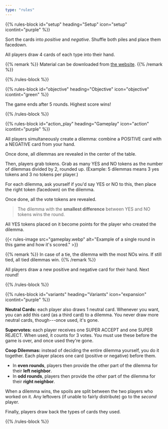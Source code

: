 ```yaml
---
type: "rules"
---
```


{{% rules-block id="setup" heading="Setup" icon="setup" icontint="purple" %}}

Sort the cards into _positive_ and _negative_. Shuffle both piles and place them facedown.

All players draw 4 cards of each type into their hand.

{{% remark %}}
Material can be downloaded from [the website](https://pandaqi.com/the-game-of-dilemmas/).
{{% /remark %}}

{{% /rules-block %}}

{{% rules-block id="objective" heading="Objective" icon="objective" icontint="green" %}}

The game ends after 5 rounds. Highest score wins!

{{% /rules-block %}}

{{% rules-block id="action_play" heading="Gameplay" icon="action" icontint="purple" %}}

All players simultaneously create a dilemma: combine a POSITIVE card with a NEGATIVE card from your hand.

Once done, all dilemmas are revealed in the center of the table.

Then, players grab tokens. Grab as many YES and NO tokens as the number of dilemmas divided by 2, rounded up. (Example: 5 dilemmas means 3 yes tokens and 3 no tokens per player.)

For each dilemma, ask yourself if you'd say YES or NO to this, then place the right token (facedown) on the dilemma.

Once done, all the vote tokens are revealed.

> The dilemma with the **smallest difference** between YES and NO tokens wins the round.

All YES tokens placed on it become points for the player who created the dilemma.

{{< rules-image src="gameplay.webp" alt="Example of a single round in this game and how it's scored." >}}

{{% remark %}}
In case of a tie, the dilemma with the most NOs wins. If still tied, all tied dilemmas win.
{{% /remark %}}

All players draw a new positive and negative card for their hand. Next round!

{{% /rules-block %}}

{{% rules-block id="variants" heading="Variants" icon="expansion" icontint="purple" %}}

**Neutral Cards:** each player also draws 1 neutral card. Whenever you want, you can add this card (as a third card) to a dilemma. You never draw more neutral cards, though---once used, it's gone.

**Supervotes:** each player receives one SUPER ACCEPT and one SUPER REJECT. When used, it counts for 3 votes. You must use these before the game is over, and once used they're gone.

**Coop Dilemmas:** instead of deciding the entire dilemma yourself, you do it together. Each player places one card (positive or negative) before them. 
* In **even rounds**, players then provide the other part of the dilemma for their **left neighbor**.
* In **odd rounds**, players then provide the other part of the dilemma for their **right neighbor**.

When a dilemma wins, the spoils are split between the two players who worked on it. Any leftovers (if unable to fairly distribute) go to the _second_ player.

Finally, players draw back the types of cards they used.

{{% /rules-block %}}